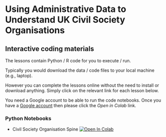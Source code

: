 # Using Administrative Data to Understand UK Civil Society Organisations

## Interactive coding materials

The lessons contain Python / R code for you to execute / run.

Typically you would download the data / code files to your local machine (e.g., laptop).

However you can complete the lessons online without the need to install or download anything. Simply click on the relevant link for each lesson below.

You need a Google account to be able to run the code notebooks. Once you have a [Google account](https://support.google.com/accounts/answer/27441?hl=en) then please click the *Open in Colab* link.

### Python Notebooks

* Civil Society Organisation Spine [![Open In Colab](https://colab.research.google.com/assets/colab-badge.svg)](https://colab.research.google.com/github/uk-third-sector-database/training-materials/blob/main/code/tm01-intro-to-data.ipynb)

